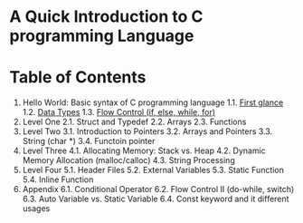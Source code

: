 # A Quick Introduction to C programming Language

# Table of Contents
1. Hello World: Basic syntax of C programming language
    1.1. [First glance](contents/01_hello_world/01_first_glance.md)
    1.2. [Data Types](contents/01_hello_world/02_data_types.md)
    1.3. [Flow Control (if, else, while, for)](content/01_hello_world/03_flow_control.md)
2. Level One
    2.1. Struct and Typedef
    2.2. Arrays
    2.3. Functions
3. Level Two
    3.1. Introduction to Pointers
    3.2. Arrays and Pointers
    3.3. String (char *)
    3.4. Functoin pointer
4. Level Three
    4.1. Allocating Memory: Stack vs. Heap
    4.2. Dynamic Memory Allocation (malloc/calloc)
    4.3. String Processing
5. Level Four
    5.1. Header Files
    5.2. External Variables
    5.3. Static Function
    5.4. Inline Function
6. Appendix
    6.1. Conditional Operator
    6.2. Flow Control II (do-while, switch)
    6.3. Auto Variable vs. Static Variable
    6.4. Const keyword and it different usages